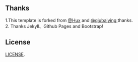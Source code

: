 ## Thanks
1.This template is forked from [@Hux](https://github.com/Huxpro/huxpro.github.io) and [@qiubaiying](https://github.com/qiubaiying/qiubaiying.github.io),thanks. </br>
2. Thanks Jekyll、Github Pages and Bootstrap!

## License

 [LICENSE](https://github.com/qiubaiying/qiubaiying.github.io/blob/master/LICENSE).


